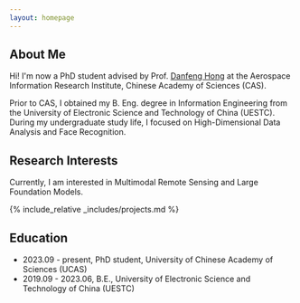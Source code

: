 ```yaml
---
layout: homepage
---
```


## About Me

Hi! I'm now a PhD student advised by Prof. <a href="https://sites.google.com/view/danfeng-hong">Danfeng Hong</a> at the Aerospace Information Research Institute, Chinese Academy of Sciences (CAS).

Prior to CAS, I obtained my B. Eng. degree in Information Engineering from the University of Electronic Science and Technology of China (UESTC). During my undergraduate study life, I focused on High-Dimensional Data Analysis and Face Recognition.


## Research Interests
Currently, I am interested in Multimodal Remote Sensing and Large Foundation Models.

{% include_relative _includes/projects.md %}


## Education
- 2023.09 - present, PhD student, University of Chinese Academy of Sciences (UCAS)
- 2019.09 - 2023.06, B.E., University of Electronic Science and Technology of China (UESTC)



<script type='text/javascript' id='mapmyvisitors' src='https://mapmyvisitors.com/map.js?cl=ffffff&w=300&t=tt&d=duRtRL1M3vKbQbv2gJxJ5ujEkeN9tCYEeOuSE7UuYVk&co=2d78ad&cmo=3acc3a&cmn=ff5353&ct=ffffff'></script>

